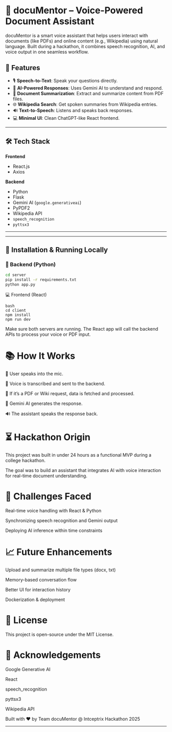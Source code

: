 # 🧠 docuMentor – Voice-Powered Document Assistant

docuMentor is a smart voice assistant that helps users interact with documents (like PDFs) and online content (e.g., Wikipedia) using natural language. Built during a hackathon, it combines speech recognition, AI, and voice output in one seamless workflow.

## 🚀 Features

- 🎙️ **Speech-to-Text**: Speak your questions directly.
- 🧠 **AI-Powered Responses**: Uses Gemini AI to understand and respond.
- 📄 **Document Summarization**: Extract and summarize content from PDF files.
- 🌐 **Wikipedia Search**: Get spoken summaries from Wikipedia entries.
- 🔊 **Text-to-Speech**: Listens and speaks back responses.
- 💻 **Minimal UI**: Clean ChatGPT-like React frontend.

---

## 🛠️ Tech Stack

**Frontend**  
- React.js  
- Axios  

**Backend**  
- Python  
- Flask  
- Gemini AI (`google.generativeai`)  
- PyPDF2  
- Wikipedia API  
- `speech_recognition`  
- `pyttsx3`  

---

---

## 🧪 Installation & Running Locally

### 🔧 Backend (Python)

```bash
cd server
pip install -r requirements.txt
python app.py
```
💻 Frontend (React)
```
bash
cd client
npm install
npm run dev
 ```
Make sure both servers are running. The React app will call the backend APIs to process your voice or PDF input.

# 📚 How It Works
🎤 User speaks into the mic.

🧠 Voice is transcribed and sent to the backend.

📄 If it’s a PDF or Wiki request, data is fetched and processed.

🧠 Gemini AI generates the response.

🔊 The assistant speaks the response back.

# ⏳ Hackathon Origin
This project was built in under 24 hours as a functional MVP during a college hackathon.

The goal was to build an assistant that integrates AI with voice interaction for real-time document understanding.

# 🧩 Challenges Faced
Real-time voice handling with React & Python

Synchronizing speech recognition and Gemini output

Deploying AI inference within time constraints

# 📈 Future Enhancements
Upload and summarize multiple file types (docx, txt)

Memory-based conversation flow

Better UI for interaction history

Dockerization & deployment

# 📄 License
This project is open-source under the MIT License.

# 🙌 Acknowledgements
Google Generative AI

React

speech_recognition

pyttsx3

Wikipedia API

Built with ❤️ by Team docuMentor @ Intceptrix Hackathon 2025



---




